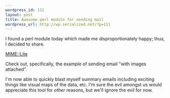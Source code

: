 ```yaml
--- 
wordpress_id: 111
layout: post
title: Awesome perl module for sending mail
wordpress_url: http://wp.serialized.net/?p=111
---
```

<p>I found a perl module today which made me disproportionately happy; thus, I decided to share.</p>

<p><a href="http://search.cpan.org/~rjbs/MIME-Lite-3.020/lib/MIME/Lite.pm"><span class="caps">MIME</span>::Lite</a></p>

<p>Check out, specifically, the example of sending email "with images attached".</p>

<p>I&#39;m now able to quickly blast myself summary emails including exciting things like visual maps of the data, etc. I&#39;m sure the evil amongst us would appreciate this tool for <em>other</em> reasons, but we&#39;ll ignore the evil for now.</p>
